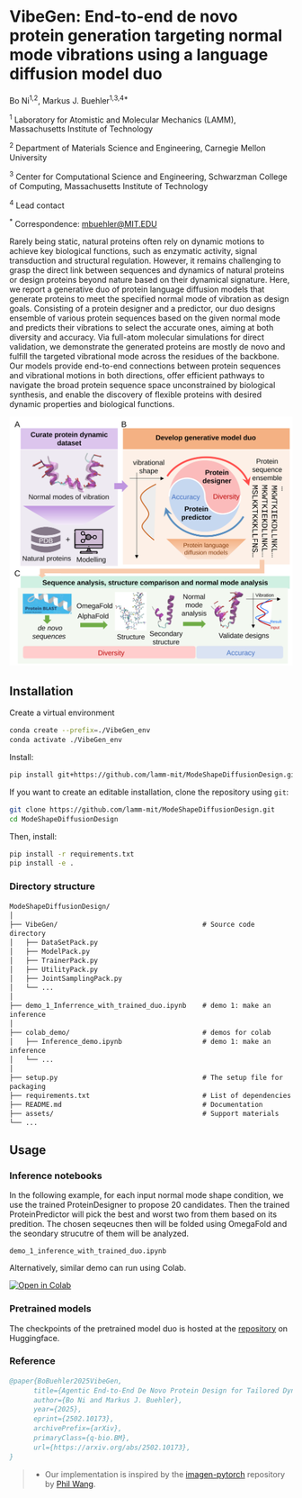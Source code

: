 # VibeGen: End-to-end de novo protein generation targeting normal mode vibrations using a language diffusion model duo

Bo Ni<sup>1,2</sup>, Markus J. Buehler<sup>1,3,4*</sup>

<sup>1</sup> Laboratory for Atomistic and Molecular Mechanics (LAMM), Massachusetts Institute of Technology

<sup>2</sup> Department of Materials Science and Engineering, Carnegie Mellon University

<sup>3</sup> Center for Computational Science and Engineering, Schwarzman College of Computing, Massachusetts Institute of Technology

<sup>4</sup> Lead contact

<sup>*</sup> Correspondence: mbuehler@MIT.EDU

Rarely being static, natural proteins often rely on dynamic motions to achieve key biological functions, such as enzymatic activity, signal transduction and structural regulation. However, it remains challenging to grasp the direct link between sequences and dynamics of natural proteins or design proteins beyond nature based on their dynamical signature. Here, we report a generative duo of protein language diffusion models that generate proteins to meet the specified normal mode of vibration as design goals. Consisting of a protein designer and a predictor, our duo designs ensemble of various protein sequences based on the given normal mode and predicts their vibrations to select the accurate ones, aiming at both diversity and accuracy. Via full-atom molecular simulations for direct validation, we demonstrate the generated proteins are mostly de novo and fulfill the targeted vibrational mode across the residues of the backbone. Our models provide end-to-end connections between protein sequences and vibrational motions in both directions, offer efficient pathways to navigate the broad protein sequence space unconstrained by biological synthesis, and enable the discovery of flexible proteins with desired dynamic properties and biological functions.

![plot](./assets/TOC.svg)

## Installation

Create a virtual environment

```bash
conda create --prefix=./VibeGen_env 
conda activate ./VibeGen_env

```

Install:
```bash
pip install git+https://github.com/lamm-mit/ModeShapeDiffusionDesign.git

```
If you want to create an editable installation, clone the repository using `git`:
```bash
git clone https://github.com/lamm-mit/ModeShapeDiffusionDesign.git
cd ModeShapeDiffusionDesign
```
Then, install:
```bash
pip install -r requirements.txt
pip install -e .
```

### Directory structure
```
ModeShapeDiffusionDesign/
│
├── VibeGen/                                    # Source code directory
│   ├── DataSetPack.py
│   ├── ModelPack.py
│   ├── TrainerPack.py
│   ├── UtilityPack.py
│   ├── JointSamplingPack.py
│   └── ...
│
├── demo_1_Inferrence_with_trained_duo.ipynb    # demo 1: make an inference
│
├── colab_demo/                                 # demos for colab
│   ├── Inference_demo.ipynb                    # demo 1: make an inference
│   └── ...
│
├── setup.py                                    # The setup file for packaging
├── requirements.txt                            # List of dependencies
├── README.md                                   # Documentation
├── assets/                                     # Support materials
└── ...
```

## Usage

### Inference notebooks
In the following example, for each input normal mode shape condition, we use the trained ProteinDesigner to propose 20 candidates. Then the trained ProteinPredictor will pick the best and worst two from them based on its predition. The chosen seqeucnes then will be folded using OmegaFold and the seondary strucutre of them will be analyzed. 

```
demo_1_inference_with_trained_duo.ipynb
```

Alternatively, similar demo can run using Colab.

[![Open in Colab](https://colab.research.google.com/assets/colab-badge.svg)](https://colab.research.google.com/github/lamm-mit/ModeShapeDiffusionDesign/blob/main/colab_demo/Inference_demo.ipynb)

### Pretrained models
The checkpoints of the pretrained model duo is hosted at the [repository](https://huggingface.co/lamm-mit/VibeGen) on Huggingface.

### Reference

```bibtex
@paper{BoBuehler2025VibeGen,
      title={Agentic End-to-End De Novo Protein Design for Tailored Dynamics Using a Language Diffusion Model}, 
      author={Bo Ni and Markus J. Buehler},
      year={2025},
      eprint={2502.10173},
      archivePrefix={arXiv},
      primaryClass={q-bio.BM},
      url={https://arxiv.org/abs/2502.10173}, 
}
```

> - Our implementation is inspired by the [imagen-pytorch](https://github.com/lucidrains/imagen-pytorch) repository by [Phil Wang](https://github.com/lucidrains).
